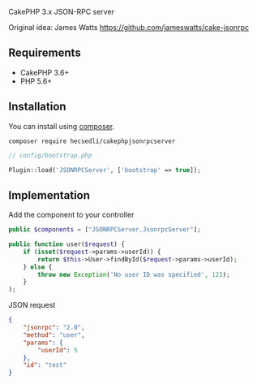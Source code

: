 CakePHP 3.x JSON-RPC server

Original idea: James Watts https://github.com/jameswatts/cake-jsonrpc


Requirements
------------

* CakePHP 3.6+
* PHP 5.6+

Installation
------------

You can install using [composer](http://getcomposer.org).

```
composer require hecsedli/cakephpjsonrpcserver
```


```php
// config/bootstrap.php

Plugin::load('JSONRPCServer', ['bootstrap' => true]);
```

Implementation
--------------

Add the component to your controller

```php
public $components = ["JSONRPCServer.JsonrpcServer"];
```

```php
public function user($request) {
	if (isset($request->params->userId)) {
		return $this->User->findById($request->params->userId);
	} else {
		throw new Exception('No user ID was specified', 123);
	}
);
```

JSON request

```json
{
	"jsonrpc": "2.0", 
	"method": "user", 
	"params": {
		"userId": 5
	}, 
	"id": "test"
}
```